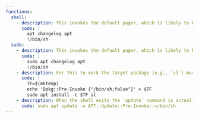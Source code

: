 ```yaml
---
functions:
  shell:
    - description: This invokes the default pager, which is likely to be [`less`](../less/index.html), other functions may apply.
      code: |
        apt changelog apt
        !/bin/sh
  sudo:
    - description: This invokes the default pager, which is likely to be [`less`](../less/index.html), other functions may apply.
      code: |
        sudo apt changelog apt
        !/bin/sh
    - description: For this to work the target package (e.g., `sl`) must not be installed.
      code: |
        TF=$(mktemp)
        echo 'Dpkg::Pre-Invoke {"/bin/sh;false"}' > $TF
        sudo apt install -c $TF sl
    - description: When the shell exits the `update` command is actually executed.
      code: sudo apt update -o APT::Update::Pre-Invoke::=/bin/sh
---
```

